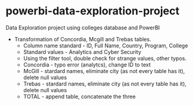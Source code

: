 # powerbi-data-exploration-project
 Data Exploration project using colleges database and PowerBI

- Transformation of Concordia, Mcgill and Trebas tables.
    - Column name standard - ID, Full Name, Country, Program, College
    - Standard values - Analytics and Cyber Security
    - Using the filter tool, double check for strange values, other typos.
    - Concordia - typo error (analytcs), change ID to text
    - McGill - stardard names, eliminate city (as not every table has it), delete null values
    - Trebas - stardard names, eliminate city (as not every table has it), delete null values
    - TOTAL - append table, concatenate the three
    